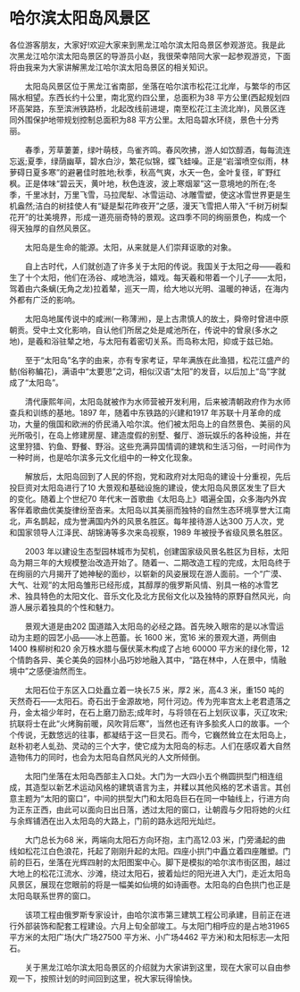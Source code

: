 # 哈尔滨太阳岛风景区
各位游客朋友，大家好!欢迎大家来到黑龙江哈尔滨太阳岛景区参观游览。我是此次黑龙江哈尔滨太阳岛景区的导游员小赵，我很荣幸陪同大家一起参观游览，下面将由我来为大家讲解黑龙江哈尔滨太阳岛景区的相关知识。  

　　太阳岛风景区位于黑龙江省南部，坐落在哈尔滨市松花江北岸，与繁华的市区隔水相望。东西长约十公里，南北宽约四公里，总面积为38 平方公里(西起规划四环高架路，东至滨洲铁路桥，北起改线前进堤，南至松花江主流北岸)，风景区连同外围保护地带规划控制总面积为88 平方公里。太阳岛碧水环绕，景色十分秀丽。

　　春季，芳草萋萋，绿叶萌枝，鸟雀齐鸣。春风吹拂，游人如饮醇酒，每每流连忘返;夏季，绿荫幽草，碧水白沙，繁花似锦，蝶飞蛙噪。正是“岩溜喷空似雨，林萝碍日夏多寒”的避暑佳时胜地;秋季，秋高气爽，水天一色，金叶复径，旷野红枫。正是体味“碧云天，黄叶地，秋色连波，波上寒烟翠”这一意境地的所在;冬季，千里冰封，万里飞雪，马拉爬犁、冰雪运动、冰雕雪塑，使这冰雪世界更是生机盎然;洁白的树挂使人有“疑是梨花昨夜开”之感，漫天飞雪把人带入“千树万树梨花开”的壮美境界，形成一道亮丽奇特的景观。这四季不同的绚丽景色，构成一个得天独厚的自然风景区。

　　太阳岛是生命的能源。太阳，从来就是人们崇拜讴歌的对象。

　　自上古时代，人们就创造了许多关于太阳的传说。我国关于太阳之母——羲和生了十个太阳，他们在汤谷、咸地洗浴，嬉戏。每天羲和带着一个儿子——太阳，驾着由六条螭(无角之龙)拉着辇，巡天一周，给大地以光明、温暖的神话，在海内外都有广泛的影响。

　　太阳岛地属传说中的咸洲(一称薄洲)，是上古肃慎人的故土，舜帝时曾进中原朝贡。受中土文化影响，自认他们所居之处是咸池所在，传说中的曾泉(多水之地)，是羲和浴驻辇之地，与太阳有着密切关系。而岛称太阳，抑或于兹已始。

　　至于“太阳岛”名字的由来，亦有专家考证，早年满族在此渔猎，松花江盛产的鲂(俗称鳊花)，满语中“太要思”之词，相似汉语“太阳”的发音，以后加上“岛”字就成了“太阳岛”。

　　清代康熙年间，太阳岛就被作为水师营被开发利用，后来被清朝政府作为水师查兵和训练的基地。1897 年，随着中东铁路的兴建和1917 年苏联十月革命的成功，大量的俄国和欧洲的侨民涌入哈尔滨。他们被太阳岛上的自然景色、美丽的风光所吸引，在岛上修建房屋、建造度假的别墅、餐厅、游玩娱乐的各种设施，并在这里狩猎、钓鱼、野餐、野浴。这些充满异国情调的建筑和生活习俗，一时间作为一种时尚，也是哈尔滨多元文化组中的一种文化现象。

　　解放后，太阳岛回到了人民的怀抱，党和政府对太阳岛的建设十分重视，先后投巨资对太阳岛进行了10 大景观和基础设施的建设，使太阳岛风景区发生了巨大的变化。随着上个世纪70 年代末一首歌曲《太阳岛上》唱遍全国，众多海内外宾客伴着歌曲优美旋律纷至沓来。太阳岛以其美丽而独特的自然生态环境享誉大江南北，声名鹊起，成为誉满国内外的风景名胜区。每年接待游人达300 万人次，党和国家领导人江泽民、胡锦涛等多次来岛视察，1989 年被授予省级风景名胜区。

　　2003 年以建设生态型园林城市为契机，创建国家级风景名胜区为目标，太阳岛为期三年的大规模整治改造开始了。随着一、二期改造工程的完成，太阳岛终于在绚丽的六月揭开了她神秘的面纱，以崭新的风姿展现在游人面前。一个“广漠、大气、壮观”的太阳岛雏形已经形成，其醇厚的俄罗斯风情、别具一格的冰雪艺术、独具特色的太阳文化、音乐文化及北方民俗文化以及独特的原野自然风光，向游人展示着独具的个性和魅力。

　　景观大道是由202 国道踏入太阳岛的必经之路。首先映入眼帘的是以冰雪运动为主题的园艺小品——冰上芭蕾。长 1600 米，宽16 米的景观大道，两侧由1400 株柳树和20 余万株水腊与偃伏莱木构成了占地 60000 平方米的绿化带，12 个情韵各异、美仑美奂的园林小品巧妙地融入其中，“路在林中，人在景中，情融境中”之感便油然而生。

　　太阳石位于东区入口处矗立着一块长7.5 米，厚2 米，高4.3 米，重150 吨的天然奇石——太阳石。奇石出于金源故地，阿什河边。传为兜率宫太上老君遗落之丹，金太祖少年时，在石上磨刀励志;成年时，与将领在石上划灰议事，灭辽攻宋;抗联将士在此“火烤胸前暖，风吹背后寒”，当然也还有许多脍炙人口的故事。一个个传说，无数悠远的往事，都凝结于这一巨灵石。而今，它巍然耸立在太阳岛上，赵朴初老人虬劲、灵动的三个大字，使它成为太阳岛的标志。人们在感叹着大自然造物伟力的同时，也会为太阳岛自然风光的人文所倾倒。

　　太阳门坐落在太阳岛西部主入口处。大门为一大四小五个椭圆拱型门相连组成，其造型以新艺术运动风格的建筑语言为主，并糅以其他风格的艺术语言。其创意主题为“太阳的窗口”，中间的拱型大门和太阳岛巨石在同一中轴线上，行进方向为正东正西，由此可以面向日出日落，透过太阳的窗口，让朝霞与夕阳将她的火红与余辉铺洒在出入太阳岛的大路上，门前的路永远阳光灿烂。

　　大门总长为68 米，两端向太阳石方向环抱，主门高12.03 米，门旁涌起的曲线如松花江白色浪花，托起了刚刚升起的太阳。四座小拱门中矗立着四座雕塑。门前的巨石，坐落在光辉四射的太阳图案中心。脚下是模拟的哈尔滨市街区图，越过大地上的松花江流水、沙滩，绕过太阳石，披着灿烂的阳光进入大门，走近太阳岛风景区，展现在您眼前的将是一幅美如仙境的如诗画卷。太阳岛的白色拱门也正是太阳岛联系世界的窗口。

　　该项工程由俄罗斯专家设计，由哈尔滨市第三建筑工程公司承建，目前正在进行外部装饰和配套工程建设。六月上旬全部竣工。与太阳门相呼应的是占地31965 平方米的太阳广场(大广场27500 平方米、小广场4462 平方米)和太阳标志—太阳石。

　　关于黑龙江哈尔滨太阳岛景区的介绍就为大家讲到这里，现在大家可以自由参观一下，按照计划的时间回到这里，祝大家玩得愉快。